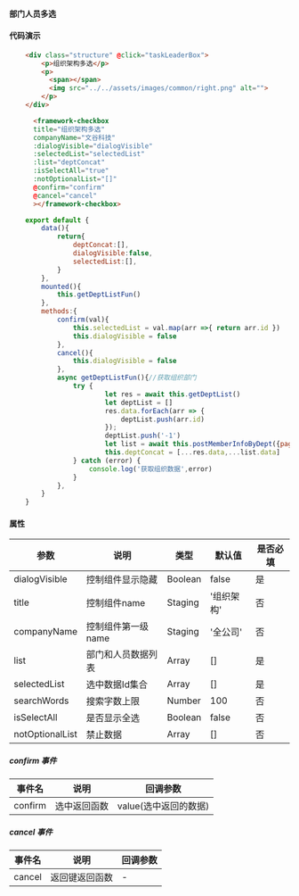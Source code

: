 #### 部门人员多选

<ClientOnly>
  <componentsMobile-frameworkCheckbox-demo />
</ClientOnly>

#### 代码演示


``` html
    <div class="structure" @click="taskLeaderBox">
        <p>组织架构多选</p>
        <p>
          <span></span>
          <img src="../../assets/images/common/right.png" alt="">
        </p>
    </div>

      <framework-checkbox 
      title="组织架构多选"
      companyName="文谷科技"
      :dialogVisible="dialogVisible"
      :selectedList="selectedList"
      :list="deptConcat" 
      :isSelectAll="true"
      :notOptionalList="[]"
      @confirm="confirm" 
      @cancel="cancel"
      ></framework-checkbox>
```
``` js
    export default {
        data(){
            return{
                deptConcat:[],
                dialogVisible:false,
                selectedList:[],
            }
        },
        mounted(){
            this.getDeptListFun()
        },
        methods:{
            confirm(val){
                this.selectedList = val.map(arr =>{ return arr.id })
                this.dialogVisible = false
            },
            cancel(){
                this.dialogVisible = false
            },
            async getDeptListFun(){//获取组织部门
                try {
                        let res = await this.getDeptList()
                        let deptList = []
                        res.data.forEach(arr => {
                            deptList.push(arr.id)
                        });
                        deptList.push('-1')
                        let list = await this.postMemberInfoByDept({page:1,num:1000,isAll:true,memberType:1,deptIdList:deptList})
                        this.deptConcat = [...res.data,...list.data]
                } catch (error) {
                    console.log('获取组织数据',error)
                }
            },
        }
    }
```
<!-- ## 组织架构（多选）FrameworkCheckbox.vue -->


####  属性

|参数|说明|类型|默认值|是否必填|
| ----- | ----- | ----- | ----- | ----- |
|dialogVisible|控制组件显示隐藏|Boolean|false|是|
|title|控制组件name|Staging|'组织架构'|否|
|companyName|控制组件第一级name|Staging|'全公司'|否|
|list|部门和人员数据列表|Array|[]|是|
|selectedList|选中数据Id集合|Array|[]|是|
|searchWords|搜索字数上限|Number|100|否|
|isSelectAll|是否显示全选|Boolean|false|否|
|notOptionalList|禁止数据|Array|[]|否|

#####  confirm 事件

|事件名|说明|回调参数|
| ----- | ----- | ----- |
|confirm|选中返回函数|value(选中返回的数据)|
#####  cancel 事件

|事件名|说明|回调参数|
| ----- | ----- | ----- |
|cancel|返回键返回函数|-|

